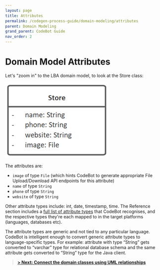```yaml
---
layout: page
title: Attributes
permalink: /codegen-process-guide/domain-modeling/attributes
parent: Domain Modeling
grand_parent: CodeBot Guide
nav_order: 2
---
```


# Domain Model Attributes

Let's "zoom in" to the LBA domain model, to look at the Store class:

![Store domain class](../../images/lba/Store.png "Store domain class")

The attributes are:

* `image` of type `File` (which hints CodeBot to generate appropriate File Upload/Download API endpoints for this attribute)
* `name` of type `String`
* `phone` of type `String`
* `website` of type `String`

Other attribute types include: int, date, timestamp, time. The Reference section includes a [full list of attribute types](/CodeBot/codebot-reference/attribute-types) that CodeBot recognises, and the respective types they're each mapped to in the target platforms (languages, databases etc).

The attribute types are generic and not tied to any particular language. CodeBot is intelligent enough to convert generic attribute types to language-specific types. For example: attribute with type “String” gets converted to “varchar” type for relational database schema and the same attribute gets converted to “String” type for the Java client.

> **[> Next: Connect the domain classes using UML relationships](relationships)**
